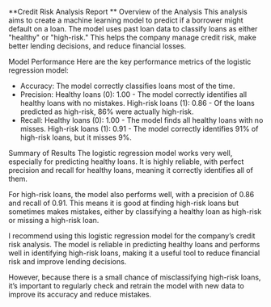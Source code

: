 **Credit Risk Analysis Report
**
Overview of the Analysis
This analysis aims to create a machine learning model to predict if a borrower might default on a loan. The model uses past loan data to classify loans as either "healthy" or "high-risk." This helps the company manage credit risk, make better lending decisions, and reduce financial losses.

Model Performance
Here are the key performance metrics of the logistic regression model:

- Accuracy: The model correctly classifies loans most of the time.
- Precision:
Healthy loans (0): 1.00 - The model correctly identifies all healthy loans with no mistakes.
High-risk loans (1): 0.86 - Of the loans predicted as high-risk, 86% were actually high-risk.
- Recall:
Healthy loans (0): 1.00 - The model finds all healthy loans with no misses.
High-risk loans (1): 0.91 - The model correctly identifies 91% of high-risk loans, but it misses 9%.


Summary of Results
The logistic regression model works very well, especially for predicting healthy loans. It is highly reliable, with perfect precision and recall for healthy loans, meaning it correctly identifies all of them.

For high-risk loans, the model also performs well, with a precision of 0.86 and recall of 0.91. This means it is good at finding high-risk loans but sometimes makes mistakes, either by classifying a healthy loan as high-risk or missing a high-risk loan.


I recommend using this logistic regression model for the company’s credit risk analysis. The model is reliable in predicting healthy loans and performs well in identifying high-risk loans, making it a useful tool to reduce financial risk and improve lending decisions.

However, because there is a small chance of misclassifying high-risk loans, it’s important to regularly check and retrain the model with new data to improve its accuracy and reduce mistakes.
